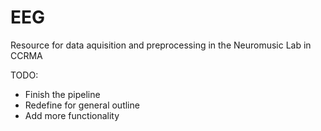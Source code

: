 # EEG

Resource for data aquisition and preprocessing in the Neuromusic Lab in CCRMA

TODO:

- Finish the pipeline
- Redefine for general outline
- Add more functionality

